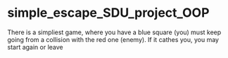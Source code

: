 # simple_escape_SDU_project_OOP
There is a simpliest game, where you have a blue square (you) must keep going from a collision with the red one (enemy). If it cathes you, you may start again or leave
